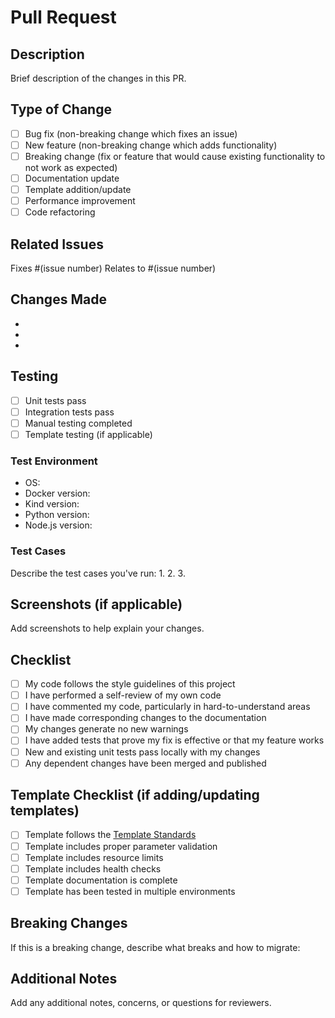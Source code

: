 # Pull Request

## Description
Brief description of the changes in this PR.

## Type of Change
- [ ] Bug fix (non-breaking change which fixes an issue)
- [ ] New feature (non-breaking change which adds functionality)
- [ ] Breaking change (fix or feature that would cause existing functionality to not work as expected)
- [ ] Documentation update
- [ ] Template addition/update
- [ ] Performance improvement
- [ ] Code refactoring

## Related Issues
Fixes #(issue number)
Relates to #(issue number)

## Changes Made
-
-
-

## Testing
- [ ] Unit tests pass
- [ ] Integration tests pass
- [ ] Manual testing completed
- [ ] Template testing (if applicable)

### Test Environment
- OS:
- Docker version:
- Kind version:
- Python version:
- Node.js version:

### Test Cases
Describe the test cases you've run:
1.
2.
3.

## Screenshots (if applicable)
Add screenshots to help explain your changes.

## Checklist
- [ ] My code follows the style guidelines of this project
- [ ] I have performed a self-review of my own code
- [ ] I have commented my code, particularly in hard-to-understand areas
- [ ] I have made corresponding changes to the documentation
- [ ] My changes generate no new warnings
- [ ] I have added tests that prove my fix is effective or that my feature works
- [ ] New and existing unit tests pass locally with my changes
- [ ] Any dependent changes have been merged and published

## Template Checklist (if adding/updating templates)
- [ ] Template follows the [Template Standards](../TEMPLATE_STANDARDS.md)
- [ ] Template includes proper parameter validation
- [ ] Template includes resource limits
- [ ] Template includes health checks
- [ ] Template documentation is complete
- [ ] Template has been tested in multiple environments

## Breaking Changes
If this is a breaking change, describe what breaks and how to migrate:

## Additional Notes
Add any additional notes, concerns, or questions for reviewers.